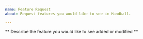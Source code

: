 ```yaml
---
name: Feature Request
about: Request features you would like to see in Handball.

---
```

** Describe the feature you would like to see added or modified **


